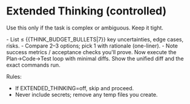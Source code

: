# Extended Thinking (controlled)
Use this only if the task is complex or ambiguous. Keep it tight.

<thinking>
- List ≤ {{THINK_BUDGET_BULLETS|7}} key uncertainties, edge cases, risks.
- Compare 2–3 options; pick 1 with rationale (one-liner).
- Note success metrics / acceptance checks you'll prove.
</thinking>

<answer>
Now execute the Plan→Code→Test loop with minimal diffs. Show the unified diff and the exact commands run.
</answer>

Rules:
- If EXTENDED_THINKING=off, skip <thinking> and proceed.
- Never include secrets; remove any temp files you create.
